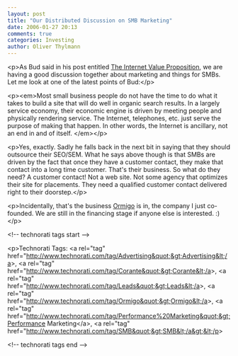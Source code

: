 ```yaml
---
layout: post
title: "Our Distributed Discussion on SMB Marketing"
date: 2006-01-27 20:13
comments: true
categories: Investing
author: Oliver Thylmann
---
```









&lt;p&gt;As Bud said in his post entitled [The Internet Value Proposition](http://thecommunityengine.com/home/archives/2006/01/small_business.html#more), we are having a good discussion together about marketing and things for SMBs. Let me look at one of the latest points of Bud:&lt;/p&gt;

&lt;p&gt;&lt;em&gt;Most small business people do not have the time to do what it takes to build a site that will do well in organic search results.  In a largely service economy, their economic engine is driven by meeting people and physically rendering service.  The Internet, telephones, etc. just serve the purpose of making that happen.  In other words, the Internet is ancillary, not an end in and of itself.
&lt;/em&gt;&lt;/p&gt;

&lt;p&gt;Yes, exactly. Sadly he falls back in the next bit in saying that they should outsource their SEO/SEM. What he says above though is that SMBs are driven by the fact that once they have a customer contact, they make that contact into a long time customer. That's their business. So what do they need? A customer contact! Not a web site. Not some agency that optimizes their site for placements. They need a qualified customer contact delivered right to their doorstep.&lt;/p&gt;

&lt;p&gt;Incidentally, that's the business [Ormigo](http://ormigo.com/) is in, the company I just co-founded. We are still in the financing stage if anyone else is interested. :)&lt;/p&gt;

&lt;!-- technorati tags start --&gt;

&lt;p&gt;Technorati Tags: &lt;a rel=&quot;tag&quot; href=&quot;http://www.technorati.com/tag/Advertising&quot;&gt;Advertising&lt;/a&gt;, &lt;a rel=&quot;tag&quot; href=&quot;http://www.technorati.com/tag/Corante&quot;&gt;Corante&lt;/a&gt;, &lt;a rel=&quot;tag&quot; href=&quot;http://www.technorati.com/tag/Leads&quot;&gt;Leads&lt;/a&gt;, &lt;a rel=&quot;tag&quot; href=&quot;http://www.technorati.com/tag/Ormigo&quot;&gt;Ormigo&lt;/a&gt;, &lt;a rel=&quot;tag&quot; href=&quot;http://www.technorati.com/tag/Performance%20Marketing&quot;&gt;Performance Marketing&lt;/a&gt;, &lt;a rel=&quot;tag&quot; href=&quot;http://www.technorati.com/tag/SMB&quot;&gt;SMB&lt;/a&gt;&lt;/p&gt;

&lt;!-- technorati tags end --&gt;



